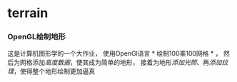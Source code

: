 # terrain

### OpenGL绘制地形

这是计算机图形学的一个大作业，
使用OpenGl语言 * 绘制100乘100网格 * ，
然后为网格添加*高度数据*，使其成为简单的地形，
接着为地形*添加光照*、再*添加纹理*，使得整个地形绘制更加逼真
